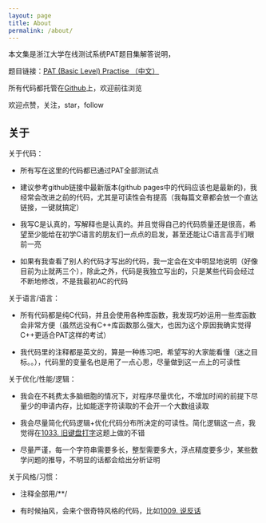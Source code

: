```yaml
---
layout: page
title: About
permalink: /about/
---
```


本文集是浙江大学在线测试系统PAT题目集解答说明，

题目链接：[PAT (Basic Level) Practise （中文）](https://www.patest.cn/contests/pat-b-practise)

所有代码都托管在[Github](https://github.com/OliverLew/PAT)上，欢迎前往浏览

欢迎点赞，关注，star，follow

## 关于

关于代码：

- 所有写在这里的代码都已通过PAT全部测试点

- 建议参考github链接中最新版本(github pages中的代码应该也是最新的)，我经常会改进之前的代码，尤其是可读性会有提高（我每篇文章都会放一个直达链接，一键就搞定）

- 我写C是认真的，写解释也是认真的。并且觉得自己的代码质量还是很高，希望至少能给在初学C语言的朋友们一点点的启发，甚至还能让C语言高手们眼前一亮

- 如果有我查看了别人的代码才写出的代码，我一定会在文中明显地说明（好像目前为止就两三个），除此之外，代码是我独立写出的，只是某些代码会经过不断地修改，不是我最初AC的代码

关于语言/语言：

- 所有代码都是纯C代码，并且会使用各种库函数，我发现巧妙运用一些库函数会非常方便（虽然远没有C++库函数那么强大，也因为这个原因我确实觉得C++更适合PAT这样的考试）

- 我代码里的注释都是英文的，算是一种练习吧，希望写的大家能看懂（迷之目标。。），代码里的变量名也是用了一点心思，尽量做到这一点上的可读性

关于优化/性能/逻辑：

- 我会在不耗费太多脑细胞的情况下，对程序尽量优化，不增加时间的前提下尽量少的申请内存，比如能逐字符读取的不会开一个大数组读取

- 我会尽量简化代码逻辑+优化代码分布所决定的可读性。简化逻辑这一点，我觉得在[1033. 旧键盘打字](http://www.jianshu.com/p/2f9ed47a3d17)这题上做的不错

- 尽量严谨，每一个字符串需要多长，整型需要多大，浮点精度要多少，某些数学问题的推导，不明显的话都会给出分析证明

关于风格/习惯：

- 注释全部用/**/

- 有时候抽风，会来个很奇特风格的代码，比如[1009. 说反话](http://www.jianshu.com/p/fcc3dabefd6e)

